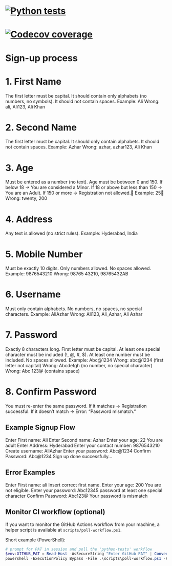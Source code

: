 # [![Python tests](https://github.com/tarique07iqbal/python-start/actions/workflows/python-tests.yml/badge.svg)](https://github.com/tarique07iqbal/python-start/actions/workflows/python-tests.yml)
# [![Codecov coverage](https://codecov.io/gh/tarique07iqbal/python-start/branch/main/graph/badge.svg?token=)](https://codecov.io/gh/tarique07iqbal/python-start)

# Sign-up process

# 1. First Name
   The first letter must be capital.
   It should contain only alphabets (no numbers, no symbols).
   It should not contain spaces.
   Example: Ali
   Wrong: ali, Ali123, Ali Khan
   
# 2. Second Name
   The first letter must be capital.
   It should only contain alphabets.
   It should not contain spaces.
   Example: Azhar
   Wrong: azhar, azhar123, Ali Khan
   
# 3. Age
   Must be entered as a number (no text).
   Age must be between 0 and 150.
   If below 18 → You are considered a Minor.
   If 18 or above but less than 150 → You are an Adult.
   If 150 or more → Registration not allowed. Example: 25 Wrong: twenty, 200

# 4. Address
   Any text is allowed (no strict rules).
   Example: Hyderabad, India

# 5. Mobile Number
   Must be exactly 10 digits.
   Only numbers allowed.
   No spaces allowed.
   Example: 9876543210
   Wrong: 98765 43210, 98765432AB

# 6. Username
   Must only contain alphabets.
   No numbers, no spaces, no special characters.
   Example: AliAzhar
   Wrong: Ali123, Ali_Azhar, Ali Azhar

# 7. Password
   Exactly 8 characters long.
   First letter must be capital.
   At least one special character must be included (!, @, #, $).
   At least one number must be included.
   No spaces allowed.
   Example: Abc@1234
   Wrong: abc@1234 (first letter not capital)
   Wrong: Abcdefgh (no number, no special character)
   Wrong: Abc 123@ (contains space)
   
# 8. Confirm Password
   You must re-enter the same password.
   If it matches →  Registration successful.
   If it doesn’t match →  Error: “Password mismatch.”


## Example Signup Flow
Enter First name: Ali
Enter Second name: Azhar
Enter your age: 22
You are adult
Enter Address: Hyderabad
Enter your contact number: 9876543210
Create username: AliAzhar
Enter your password: Abc@1234
Confirm Password: Abc@1234
Sign up done successfully...


## Error Examples
Enter First name: ali
Insert correct first name.
Enter your age: 200
You are not eligible.
Enter your password: Abc12345
password at least one special character
Confirm Password: Abc123@
Your password is mismatch

## Monitor CI workflow (optional)

If you want to monitor the GitHub Actions workflow from your machine, a helper script is available at `scripts/poll-workflow.ps1`.

Short example (PowerShell):

```powershell
# prompt for PAT in session and poll the 'python-tests' workflow
$env:GITHUB_PAT = Read-Host -AsSecureString "Enter GitHub PAT" | ConvertFrom-SecureString
powershell -ExecutionPolicy Bypass -File .\scripts\poll-workflow.ps1 -RepoOwner tarique07iqbal -RepoName python-start
```
